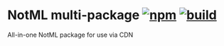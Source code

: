 # NotML multi-package [![npm][npmbadge]][npm] [![build][badge]][actions]

All-in-one NotML package for use via CDN

[npmbadge]: https://img.shields.io/npm/v/notml?label=notml

[npm]: https://www.npmjs.com/package/notml

[badge]: https://github.com/nodutilus/notml/actions/workflows/main.yml/badge.svg

[actions]: https://github.com/nodutilus/notml/actions
